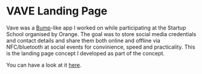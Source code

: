 # VAVE Landing Page

Vave was a [Bump](https://en.wikipedia.org/wiki/Bump_(application))-like app I worked on while participating at the Startup School organised by Orange. The goal was to store social media credentials and contact details and share them both online and offline via NFC/bluetooth at social events for convinience, speed and practicality. This is the landing page concept I developed as part of the concept.

You can have a look at it [here](https://ransaked1.github.io/).
